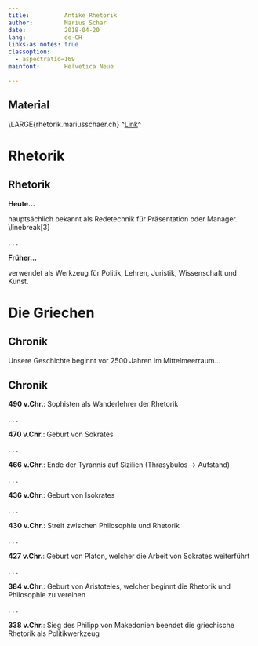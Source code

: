```yaml
---
title:          Antike Rhetorik
author:         Marius Schär
date:           2018-04-20
lang:           de-CH
links-as notes: true
classoption:
  - aspectratio=169
mainfont:       Helvetica Neue

---
```

## Material

\LARGE{rhetorik.mariusschaer.ch} ^[Link](https://rhetorik.mariusschaer.ch)^


# Rhetorik
## Rhetorik

**Heute...**

hauptsächlich bekannt als Redetechnik für Präsentation oder Manager.
\linebreak[3]

. . .

**Früher...**

verwendet als Werkzeug für Politik, Lehren, Juristik, Wissenschaft und Kunst.

# Die Griechen

## Chronik
Unsere Geschichte beginnt vor 2500 Jahren im Mittelmeerraum...
<!--Jahrzahlen scheinen ungenau, je nach Quelle grosse Unterschiede-->

## Chronik

**490 v.Chr.**:     Sophisten als Wanderlehrer der Rhetorik

. . .

**470 v.Chr.**:     Geburt von Sokrates

. . .

**466 v.Chr.**:     Ende der Tyrannis auf Sizilien (Thrasybulos -> Aufstand)

. . .

**436 v.Chr.**:     Geburt von Isokrates

. . .

**430 v.Chr.**:     Streit zwischen Philosophie und Rhetorik

. . .

**427 v.Chr.**:     Geburt von Platon, welcher die Arbeit von Sokrates weiterführt

. . .

**384 v.Chr.**:     Geburt von Aristoteles, welcher beginnt die Rhetorik und Philosophie zu vereinen

. . .

**338 v.Chr.**:     Sieg des Philipp von Makedonien beendet die griechische Rhetorik als Politikwerkzeug
